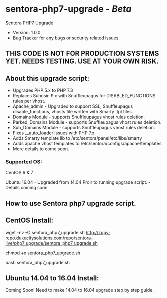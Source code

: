 # sentora-php7-upgrade - *Beta*
 Sentora PHP7 Upgrade

* Version: 1.0.0
* [Bug Tracker](https://github.com/Dukecitysolutions/sentora-php7-upgrade/issues) for any bugs or security related issues.

## THIS CODE IS NOT FOR PRODUCTION SYSTEMS YET. NEEDS TESTING. USE AT YOUR OWN RISK.

## About this upgrade script:
* Upgrades PHP 5.x to PHP 7.3
* Replaces Suhosin 9.x with Snuffleupagus for DISABLED_FUNCTIONS rules per vhost.
* Apache_admin - Upgraded to support SSL, Snuffleupagus disable_functions, vhosts file written with Smarty .tpl files.
* Domains Module - supports Snuffleupagus vhost rules deletion.
* Parked_Domains Module - supports Snuffleupagus vhost rules deletion.
* Sub_Domains Module - supports Snuffleupagus vhost rules deletion.
* Fixes __auto_loader issues with PHP 7.x
* Adds Smarty template lib to /etc/sentora/panel/etc/libs/smarty
* Adds apache vhost templates to /etc/sentora/configs/apache/templates
* More details to come soon.

### Supported OS:

CentOS 6 & 7

Ubuntu 16.04 - Upgraded from 14.04 Proir to running upgrade script. - Details coming soon.


## How to use Sentora php7 upgrade script.

## CentOS Install:
wget -nv -O sentora_php7_upgrade.sh http://zppy-repo.dukecitysolutions.com/repo/sentora-live/php7_upgrade/sentora_php7_upgrade.sh

chmod +x sentora_php7_upgrade.sh

bash sentora_php7_upgrade.sh


## Ubuntu 14.04 to 16.04 Install:

Coming Soon! 
Need to make 14.04 to 16.04 upgrade step by step guide.
